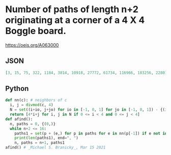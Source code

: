 # Number of paths of length n\+2 originating at a corner of a 4 X 4 Boggle board\.
https://oeis.org/A063000
## JSON
```JSON
[3, 15, 75, 322, 1184, 3814, 10918, 27772, 61734, 116966, 183256, 228016, 211502, 128994, 37948]
```
## Python
```Python
def nn(c): # neighbors of c
  i, j = divmod(c, 4)
  N = set((i+io, j+jo) for io in [-1, 0, 1] for jo in [-1, 0, 1]) - {(i, j)}
  return [4*i+j for i, j in N if 0 <= i < 4 and 0 <= j < 4]
def afind():
  n, paths = 0, {(0,)}
  while n+2 <= 16:
    paths1 = set(p + (e,) for p in paths for e in nn(p[-1]) if e not in p)
    print(len(paths1), end=", ")
    n, paths = n+1, paths1
afind() # _Michael S. Branicky_, Mar 15 2021
```
